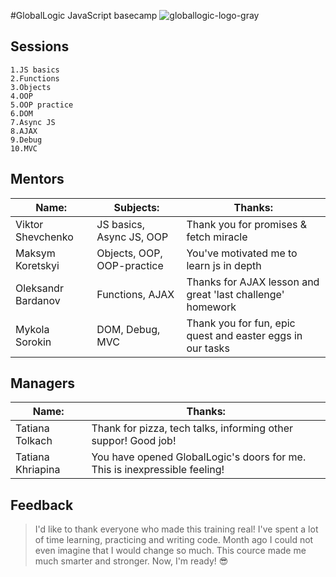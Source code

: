 #GlobalLogic JavaScript basecamp
![globallogic-logo-gray](https://cloud.githubusercontent.com/assets/13667038/16967632/9e7b9f58-4e12-11e6-8e2e-2099ed820cd5.png)
## Sessions
    1.JS basics
    2.Functions
    3.Objects
    4.OOP
    5.OOP practice
    6.DOM
    7.Async JS
    8.AJAX
    9.Debug
    10.MVC
    
## Mentors

| Name:            | Subjects: | Thanks:  |
| ---------- | ------ | ------- |
| Viktor Shevchenko | JS basics, Async JS, OOP | Thank you for promises & fetch miracle |
| Maksym Koretskyi | Objects, OOP, OOP-practice | You've motivated me to learn js in depth |
| Oleksandr Bardanov | Functions, AJAX | Thanks for AJAX lesson and great 'last challenge' homework |
| Mykola Sorokin| DOM, Debug, MVC | Thank you for fun, epic quest and easter eggs in our tasks |

## Managers

|    Name:         | Thanks: |
| ----------------| ---------------- |
| Tatiana Tolkach | Thank for pizza, tech talks, informing other suppor! Good job! |
| Tatiana Khriapina | You have opened GlobalLogic's doors for me. This is inexpressible feeling! |

## Feedback
> I'd like to thank everyone who made this training real!
> I've spent a lot of time learning, practicing and writing code.
> Month ago I could not even imagine that I would change so much.
> This cource made me much smarter and stronger.
> Now, I'm ready! :sunglasses:
